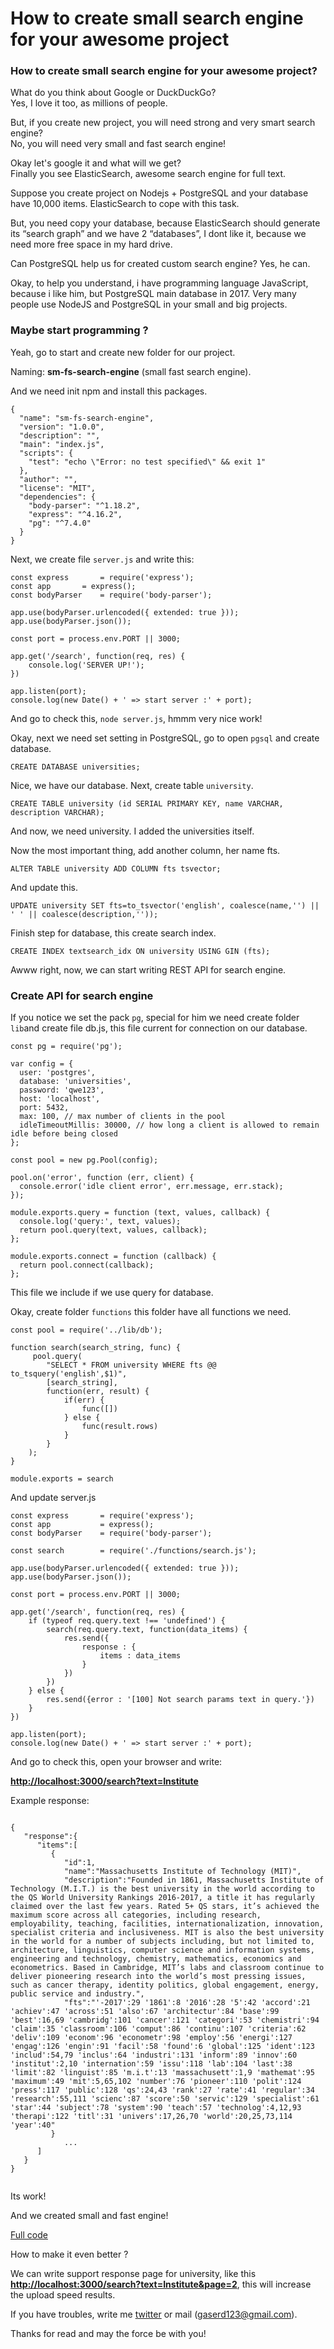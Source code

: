 # How to create small search engine for your awesome project

### How to create small search engine for your awesome project?

What do you think about Google or DuckDuckGo?   
Yes, I love it too, as millions of people.

But, if you create new project, you will need strong and very smart search engine?  
No, you will need very small and fast search engine!

Okay let's google it and what will we get?  
Finally you see ElasticSearch, awesome search engine for full text.

Suppose you create project on Nodejs + PostgreSQL and your database have 10,000 items. ElasticSearch to cope with this task.

But, you need copy your database, because ElasticSearch should generate its “search graph” and we have 2 “databases”, I dont like it, because we need more free space in my hard drive.

Can PostgreSQL help us for created custom search engine? Yes, he can.

Okay, to help you understand, i have programming language JavaScript, because i like him, but PostgreSQL main database in 2017. Very many people use NodeJS and PostgreSQL in your small and big projects.

### Maybe start programming ?

Yeah, go to start and create new folder for our project.

Naming: **sm-fs-search-engine** \(small fast search engine\).

And we need init npm and install this packages.

```text
{
  "name": "sm-fs-search-engine",
  "version": "1.0.0",
  "description": "",
  "main": "index.js",
  "scripts": {
    "test": "echo \"Error: no test specified\" && exit 1"
  },
  "author": "",
  "license": "MIT",
  "dependencies": {
    "body-parser": "^1.18.2",
    "express": "^4.16.2",
    "pg": "^7.4.0"
  }
}
```

Next, we create file `server.js` and write this:

```text
const express       = require('express');
const app       = express();
const bodyParser    = require('body-parser');

app.use(bodyParser.urlencoded({ extended: true }));
app.use(bodyParser.json());

const port = process.env.PORT || 3000;

app.get('/search', function(req, res) {
    console.log('SERVER UP!');
})

app.listen(port);
console.log(new Date() + ' => start server :' + port);
```

And go to check this, `node server.js`, hmmm very nice work!

Okay, next we need set setting in PostgreSQL, go to open `pgsql` and create database.

```text
CREATE DATABASE universities;
```

Nice, we have our database. Next, create table `university`.

```text
CREATE TABLE university (id SERIAL PRIMARY KEY, name VARCHAR, description VARCHAR);
```

And now, we need university. I added the universities itself.

Now the most important thing, add another column, her name fts.

```text
ALTER TABLE university ADD COLUMN fts tsvector;
```

And update this.

```text
UPDATE university SET fts=to_tsvector('english', coalesce(name,'') || ' ' || coalesce(description,''));
```

Finish step for database, this create search index.

```text
CREATE INDEX textsearch_idx ON university USING GIN (fts);
```

Awww right, now, we can start writing REST API for search engine.

### Create API for search engine

If you notice we set the pack `pg`, special for him we need create folder `lib`and create file db.js, this file current for connection on our database.

```text
const pg = require('pg');

var config = {
  user: 'postgres',  
  database: 'universities',  
  password: 'qwe123', 
  host: 'localhost', 
  port: 5432, 
  max: 100, // max number of clients in the pool 
  idleTimeoutMillis: 30000, // how long a client is allowed to remain idle before being closed 
};

const pool = new pg.Pool(config);

pool.on('error', function (err, client) {
  console.error('idle client error', err.message, err.stack);
});

module.exports.query = function (text, values, callback) {
  console.log('query:', text, values);
  return pool.query(text, values, callback);
};

module.exports.connect = function (callback) {
  return pool.connect(callback);
};
```

This file we include if we use query for database.

Okay, create folder `functions` this folder have all functions we need.

```text
const pool = require('../lib/db');

function search(search_string, func) {
     pool.query(
        "SELECT * FROM university WHERE fts @@ to_tsquery('english',$1)", 
        [search_string],
        function(err, result) {  
            if(err) {
                func([])
            } else {
                func(result.rows)
            }
        }
    );
}

module.exports = search
```

And update server.js

```text
const express       = require('express');
const app           = express();
const bodyParser    = require('body-parser');

const search        = require('./functions/search.js');

app.use(bodyParser.urlencoded({ extended: true }));
app.use(bodyParser.json());

const port = process.env.PORT || 3000;

app.get('/search', function(req, res) {
    if (typeof req.query.text !== 'undefined') {
        search(req.query.text, function(data_items) {
            res.send({
                response : {
                    items : data_items
                }
            })
        })
    } else {
        res.send({error : '[100] Not search params text in query.'})
    }
})

app.listen(port);
console.log(new Date() + ' => start server :' + port);
```

And go to check this, open your browser and write:

[**http://localhost:3000/search?text=Institute**](http://localhost:3000/search?text=Institute)

Example response:

```text

{
   "response":{
      "items":[
         {
            "id":1,
            "name":"Massachusetts Institute of Technology (MIT)",
            "description":"Founded in 1861, Massachusetts Institute of Technology (M.I.T.) is the best university in the world according to the QS World University Rankings 2016-2017, a title it has regularly claimed over the last few years. Rated 5+ QS stars, it’s achieved the maximum score across all categories, including research, employability, teaching, facilities, internationalization, innovation, specialist criteria and inclusiveness. MIT is also the best university in the world for a number of subjects including, but not limited to, architecture, linguistics, computer science and information systems, engineering and technology, chemistry, mathematics, economics and econometrics. Based in Cambridge, MIT’s labs and classroom continue to deliver pioneering research into the world’s most pressing issues, such as cancer therapy, identity politics, global engagement, energy, public service and industry.",
            "fts":"'-2017':29 '1861':8 '2016':28 '5':42 'accord':21 'achiev':47 'across':51 'also':67 'architectur':84 'base':99 'best':16,69 'cambridg':101 'cancer':121 'categori':53 'chemistri':94 'claim':35 'classroom':106 'comput':86 'continu':107 'criteria':62 'deliv':109 'econom':96 'econometr':98 'employ':56 'energi':127 'engag':126 'engin':91 'facil':58 'found':6 'global':125 'ident':123 'includ':54,79 'inclus':64 'industri':131 'inform':89 'innov':60 'institut':2,10 'internation':59 'issu':118 'lab':104 'last':38 'limit':82 'linguist':85 'm.i.t':13 'massachusett':1,9 'mathemat':95 'maximum':49 'mit':5,65,102 'number':76 'pioneer':110 'polit':124 'press':117 'public':128 'qs':24,43 'rank':27 'rate':41 'regular':34 'research':55,111 'scienc':87 'score':50 'servic':129 'specialist':61 'star':44 'subject':78 'system':90 'teach':57 'technolog':4,12,93 'therapi':122 'titl':31 'univers':17,26,70 'world':20,25,73,114 'year':40"
         }
            ...
      ]
   }
}


```

Its work!

And we created small and fast engine!

[Full code](https://github.com/Gaserd/sm-fs-earch-engine)

How to make it even better ?

We can write support response page for university, like this [**http://localhost:3000/search?text=Institute&page=2**](http://localhost:3000/search?text=Institute&page=2), this will increase the upload speed results.

If you have troubles, write me [twitter](https://twitter.com/gaserd123) or mail \([gaserd123@gmail.com](mailto:gaserd123@gmail.com)\).

Thanks for read and may the force be with you!

